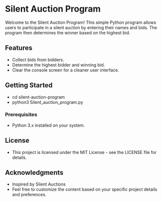 # Silent Auction Program

Welcome to the Silent Auction Program! This simple Python program allows users to participate in a silent auction by entering their names and bids. The program then determines the winner based on the highest bid.

## Features

- Collect bids from bidders.
- Determine the highest bidder and winning bid.
- Clear the console screen for a cleaner user interface.

## Getting Started

- cd silent-auction-program
- python3 Silent_auction_program.py

### Prerequisites

- Python 3.x installed on your system.

## License
- This project is licensed under the MIT License - see the LICENSE file for details.

## Acknowledgments
- Inspired by Silent Auctions
- Feel free to customize the content based on your specific project details and preferences.